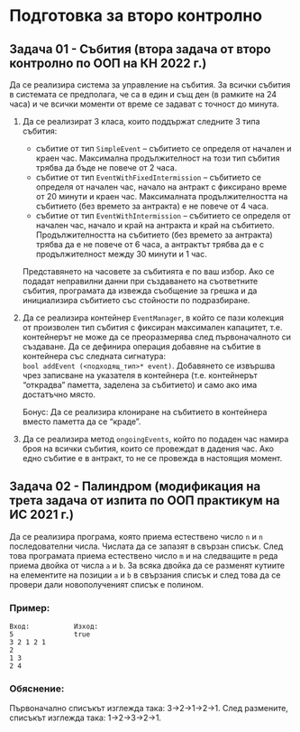 # Подготовка за второ контролно

## Задача 01 - Събития (втора задача от второ контролно по ООП на КН 2022 г.)
Да се реализира система за управление на събития. За всички събития в системата се предполага, че са в един и същ ден (в рамките на 24 часа) и че всички моменти от време се задават с точност до минута.

1. Да се реализират 3 класа, които поддържат следните 3 типа събития: 
    * събитие от тип `SimpleEvent` – събитието се определя от начален и краен час. Максимална продължителност на този тип събития трябва да бъде не повече от 2 часа. 
    * събитие от тип `EventWithFixedIntermission` – събитието се определя от начален час, начало на антракт с фиксирано време от 20 минути и краен час. Максималната продължителността на събитието (без времето за антракта) е не повече от 4 часа. 
    * събитие от тип `EventWithIntermission` – събитието се определя от начален час, начало и край на антракта и край на събитието. Продължителността на събитието (без времето за антракта) трябва да е не повече от 6 часа, а антрактът трябва да е с продължителност между 30 минути и 1 час. 

    Представянето на часовете за събитията е по ваш избор. Ако се подадат неправилни данни при създаването на съответните събития, програмата да извежда съобщение за грешка и да инициализира събитието със стойности по подразбиране.  

2. Да се реализира контейнер `EventManager`, в който се пази колекция от произволен тип събития с фиксиран максимален капацитет, т.е. контейнерът не може да се преоразмерява след първоначалното си създаване. Да се дефинира операция добавяне на събитие в контейнера със следната сигнатура: <br/>
`bool addEvent (<подходящ_тип>* event)`. Добавянето се извършва чрез записване на указателя в контейнера (т.е. контейнерът “открадва” паметта, заделена за събитието) и само ако има достатъчно място.

    Бонус: Да се реализира клониране на събитието в контейнера вместо паметта да се “краде”. 

3. Да се реализира метод `ongoingEvents`, който по подаден час намира броя на всички събития, които се провеждат в дадения час. Ако едно събитие е в антракт, то не се провежда в настоящия момент. 

## Задача 02 - Палиндром (модификация на трета задача от изпита по ООП практикум на ИС 2021 г.)
Да се реализира програма, която приема естествено число `n` и `n` последователни числа. Числата да се запазят в свързан списък. След това програмата приема естествено число `m` и на следващите `m` реда приема двойка от числа `a` и `b`. За всяка двойка да се разменят кутиите на елементите на позиции `a` и `b` в свързания списък и след това да се провери дали новополученият списък е полином.

### Пример:
```
Вход:           Изход:
5               true
3 2 1 2 1
2
1 3
2 4
```

### Обяснение:
Първоначално списъкът изглежда така: 3->2->1->2->1. След размените, списъкът изглежда така: 1->2->3->2->1.